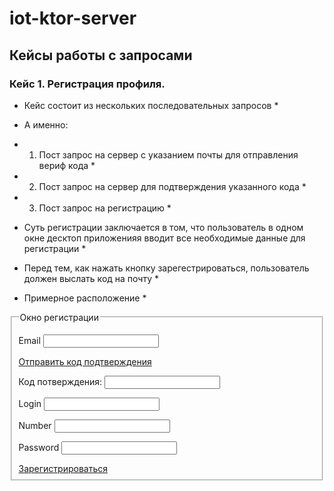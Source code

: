# iot-ktor-server
## Кейсы работы с запросами

### Кейс 1. Регистрация профиля.
* Кейс состоит из нескольких последовательных запросов *
* А именно: 
* 1. Пост запрос на сервер с указанием почты для отправления вериф кода *
* 2. Пост запрос на сервер для подтверждения указанного кода *
* 3. Пост запрос на регистрацию *

* Суть регистрации заключается в том, что пользователь в одном окне десктоп приложенияя вводит все необходимые данные для регистрации *
* Перед тем, как нажать кнопку зарегестрироваться, пользователь должен выслать код на почту *
* Примерное расположение *


<body>
<form>
	<fieldset>
		<legend>Окно регистрации</legend>
		   <p><label for="name">Email <em> </em></label><input type="text" id="name"></p>
			<a href=#>Отправить код подтверждения</a>
			<p>Код потверждения: <label for="code"></label><input type="number" id="code"></p>
    		<p><label for="email">Login<em> </em></label><input type="email" id="email"></p>
			<p><label for="number">Number<em> </em></label><input type="number" id="number"></p>
			<p><label for="password">Password<em> </em></label><input type="password" id="password"></p>
			<a href=#>Зарегистрироваться</a>
	</fieldset>
</form>
</body>